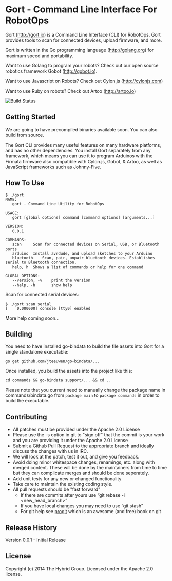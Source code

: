 # Gort - Command Line Interface For RobotOps

Gort (http://gort.io) is a Command Line Interface (CLI) for RobotOps. Gort provides tools to scan for connected devices, upload firmware, and more.

Gort is written in the Go programming language (http://golang.org) for maximum speed and portability.

Want to use Golang to program your robots? Check out our open source robotics framework Gobot (http://gobot.io).

Want to use Javascript on Robots? Check out Cylon.js (http://cylonjs.com)

Want to use Ruby on robots? Check out Artoo (http://artoo.io)

[![Build Status](https://secure.travis-ci.org/hybridgroup/gort.png?branch=master)](http://travis-ci.org/hybridgroup/gort)

## Getting Started
We are going to have precompiled binaries available soon. You can also build from source.

The Gort CLI provides many useful features on many hardware platforms, and has no other dependencies. You install Gort separately from any framework, which means you can use it to program Arduinos with the Firmata firmware also compatible with Cylon.js, Gobot, & Artoo, as well as JavaScript frameworks such as Johnny-Five. 

## How To Use

```
$ ./gort 
NAME:
   gort - Command Line Utility for RobotOps

USAGE:
   gort [global options] command [command options] [arguments...]

VERSION:
   0.0.1

COMMANDS:
   scan		Scan for connected devices on Serial, USB, or Bluetooth ports
   arduino	Install avrdude, and upload sketches to your Arduino
   bluetooth	Scan, pair, unpair bluetooth devices. Establishes serial to Bluetooth connection.
   help, h	Shows a list of commands or help for one command
   
GLOBAL OPTIONS:
   --version, -v	print the version
   --help, -h		show help
```

Scan for connected serial devices:

```
$ ./gort scan serial
[    0.000000] console [tty0] enabled
```

More help coming soon...

## Building

You need to have installed go-bindata to build the file assets into Gort for a single standalone executable:

```
go get github.com/jteeuwen/go-bindata/...
```

Once installed, you build the assets into the project like this:
```
cd commands && go-bindata support/... && cd ..
```

Please note that you current need to manually change the package name in commands/bindata.go from `package main` to `package commands` in order to build the executable.


## Contributing

* All patches must be provided under the Apache 2.0 License
* Please use the -s option in git to "sign off" that the commit is your work and you are providing it under the Apache 2.0 License
* Submit a Github Pull Request to the appropriate branch and ideally discuss the changes with us in IRC.
* We will look at the patch, test it out, and give you feedback.
* Avoid doing minor whitespace changes, renamings, etc. along with merged content. These will be done by the maintainers from time to time but they can complicate merges and should be done seperately.
* Add unit tests for any new or changed functionality
* Take care to maintain the existing coding style.
* All pull requests should be "fast forward"
  * If there are commits after yours use “git rebase -i <new_head_branch>”
  * If you have local changes you may need to use “git stash”
  * For git help see [progit](http://git-scm.com/book) which is an awesome (and free) book on git

## Release History

Version 0.0.1 - Initial Release

## License
Copyright (c) 2014 The Hybrid Group. Licensed under the Apache 2.0 license.
